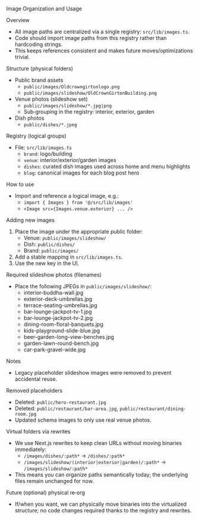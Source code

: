 Image Organization and Usage

Overview
- All image paths are centralized via a single registry: `src/lib/images.ts`.
- Code should import image paths from this registry rather than hardcoding strings.
- This keeps references consistent and makes future moves/optimizations trivial.

Structure (physical folders)
- Public brand assets
  - `public/images/Oldcrowngirtonlogo.png`
  - `public/images/slideshow/OldCrownGirtonBuilding.png`
- Venue photos (slideshow set)
  - `public/images/slideshow/*.jpg|png`
  - Sub‑grouping in the registry: interior, exterior, garden
- Dish photos
  - `public/dishes/*.jpeg`

Registry (logical groups)
- File: `src/lib/images.ts`
  - `brand`: logo/building
  - `venue`: interior/exterior/garden images
  - `dishes`: curated dish images used across home and menu highlights
  - `blog`: canonical images for each blog post hero

How to use
- Import and reference a logical image, e.g.:
  - `import { Images } from '@/src/lib/images'`
  - `<Image src={Images.venue.exterior} ... />`

Adding new images
1) Place the image under the appropriate public folder:
   - Venue: `public/images/slideshow/`
   - Dish: `public/dishes/`
   - Brand: `public/images/`
2) Add a stable mapping in `src/lib/images.ts`.
3) Use the new key in the UI.

Required slideshow photos (filenames)
- Place the following JPEGs in `public/images/slideshow/`:
  - interior-buddha-wall.jpg
  - exterior-deck-umbrellas.jpg
  - terrace-seating-umbrellas.jpg
  - bar-lounge-jackpot-tv-1.jpg
  - bar-lounge-jackpot-tv-2.jpg
  - dining-room-floral-banquets.jpg
  - kids-playground-slide-blue.jpg
  - beer-garden-long-view-benches.jpg
  - garden-lawn-round-bench.jpg
  - car-park-gravel-wide.jpg

Notes
- Legacy placeholder slideshow images were removed to prevent accidental reuse.

Removed placeholders
- Deleted: `public/hero-restaurant.jpg`
- Deleted: `public/restaurant/bar-area.jpg`, `public/restaurant/dining-room.jpg`
- Updated schema images to only use real venue photos.

Virtual folders via rewrites
- We use Next.js rewrites to keep clean URLs without moving binaries immediately:
  - `/images/dishes/:path*` → `/dishes/:path*`
  - `/images/slideshow/(interior|exterior|garden)/:path*` → `/images/slideshow/:path*`
- This means you can organize paths semantically today; the underlying files remain unchanged for now.

Future (optional) physical re‑org
- If/when you want, we can physically move binaries into the virtualized structure; no code changes required thanks to the registry and rewrites.
